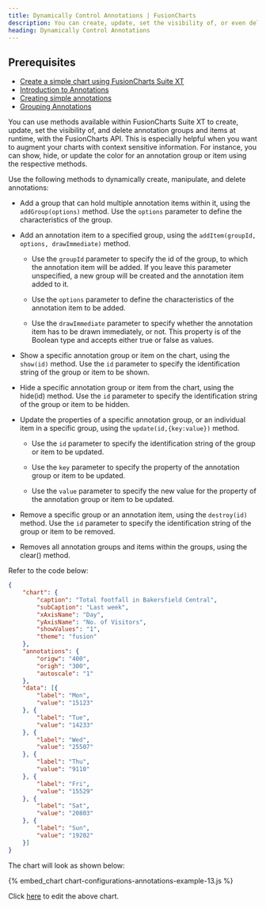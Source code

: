 ```yaml
---
title: Dynamically Control Annotations | FusionCharts
description: You can create, update, set the visibility of, or even delete a single annotation or a group of them at runtime with methods through FusionCharts API.
heading: Dynamically Control Annotations
---
```


## Prerequisites

- [Create a simple chart using FusionCharts Suite XT](/getting-started/plain-javascript/your-first-chart-using-plain-javascript)
- [Introduction to Annotations](/chart-guide/chart-configurations/annotations/introduction-to-annotations)
- [Creating simple annotations](/chart-guide/chart-configurations/annotations/creating-annotations/create-annotations)
- [Grouping Annotations](/chart-guide/chart-configurations/annotations/grouping-annotations)

You can use methods available within FusionCharts Suite XT to create, update, set the visibility of, and delete annotation groups and items at runtime, with the FusionCharts API. This is especially helpful when you want to augment your charts with context sensitive information. For instance, you can show, hide, or update the color for an annotation group or item using the respective methods.

Use the following methods to dynamically create, manipulate, and delete annotations:

- Add a group that can hold multiple annotation items within it, using the `addGroup(options)` method. Use the `options` parameter to define the characteristics of the group. 

- Add an annotation item to a specified group, using the `addItem(groupId, options, drawImmediate)` method. 

    - Use the `groupId` parameter to specify the id of the group, to which the annotation item will be added. If you leave this parameter unspecified, a new group will be created and the annotation item added to it.

    - Use the `options` parameter to define the characteristics of the annotation item to be added.

    - Use the `drawImmediate` parameter to specify whether the annotation item has to be drawn immediately, or not. This property is of the Boolean type and accepts either true or false as values.

- Show a specific annotation group or item on the chart, using the `show(id)` method. Use the `id` parameter to specify the identification string of the group or item to be shown.

- Hide a specific annotation group or item from the chart, using the hide(id) method. Use the `id` parameter to specify the identification string of the group or item to be hidden.

- Update the properties of a specific annotation group, or an individual item in a specific group, using the `update(id,{key:value})` method.

    - Use the `id` parameter to specify the identification string of the group or item to be updated.

    - Use the `key` parameter to specify the property of the annotation group or item to be updated.

    - Use the `value` parameter to specify the new value for the property of the annotation group or item to be updated.

- Remove a specific group or an annotation item, using the `destroy(id)` method. Use the `id` parameter to specify the identification string of the group or item to be removed. 

- Removes all annotation groups and items within the groups, using the clear() method.

Refer to the code below:

```json
{
    "chart": {
        "caption": "Total footfall in Bakersfield Central",
        "subCaption": "Last week",
        "xAxisName": "Day",
        "yAxisName": "No. of Visitors",
        "showValues": "1",
        "theme": "fusion"
    },
    "annotations": {
        "origw": "400",
        "origh": "300",
        "autoscale": "1"
    },
    "data": [{
        "label": "Mon",
        "value": "15123"
    }, {
        "label": "Tue",
        "value": "14233"
    }, {
        "label": "Wed",
        "value": "25507"
    }, {
        "label": "Thu",
        "value": "9110"
    }, {
        "label": "Fri",
        "value": "15529"
    }, {
        "label": "Sat",
        "value": "20803"
    }, {
        "label": "Sun",
        "value": "19202"
    }]
}
```

The chart will look as shown below:

{% embed_chart chart-configurations-annotations-example-13.js %}

Click [here](http://jsfiddle.net/fusioncharts/a39kuoj5/) to edit the above chart.